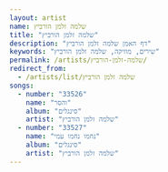 ```yaml
---
layout: artist
name: שלמה זלמן הורביץ
title: "שלמה זלמן הורביץ"
description: "דף האמן שלמה זלמן הורביץ"
keywords: "שירים, מוזיקה, שלמה זלמן הורביץ"
permalink: /artists/שלמה-זלמן-הורביץ/
redirect_from:
  - /artists/list/שלמה זלמן הורביץ
songs:
  - number: "33526"
    name: "והסר"
    album: "סינגלים"
    artist: "שלמה זלמן הורביץ"
  - number: "33527"
    name: "נחמו נחמו עמי"
    album: "סינגלים"
    artist: "שלמה זלמן הורביץ"
---
```

